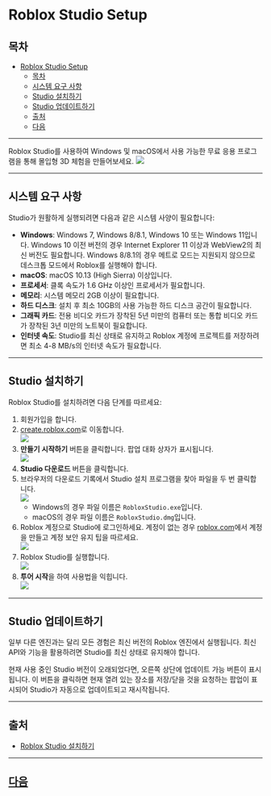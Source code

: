 # Roblox Studio Setup

## 목차
- [Roblox Studio Setup](#roblox-studio-setup)
  - [목차](#목차)
  - [시스템 요구 사항](#시스템-요구-사항)
  - [Studio 설치하기](#studio-설치하기)
  - [Studio 업데이트하기](#studio-업데이트하기)
  - [출처](#출처)
  - [다음](#다음)
---
Roblox Studio를 사용하여 Windows 및 macOS에서 사용 가능한 무료 응용 프로그램을 통해 몰입형 3D 체험을 만들어보세요.
![](../img/02_Roblox_Studio_환경_설정/Studio-Splash.jpg.webp)

---
## 시스템 요구 사항

Studio가 원활하게 실행되려면 다음과 같은 시스템 사양이 필요합니다:

- **Windows**: Windows 7, Windows 8/8.1, Windows 10 또는 Windows 11입니다. Windows 10 이전 버전의 경우 Internet Explorer 11 이상과 WebView2의 최신 버전도 필요합니다. Windows 8/8.1의 경우 메트로 모드는 지원되지 않으므로 데스크톱 모드에서 Roblox를 실행해야 합니다.
- **macOS**: macOS 10.13 (High Sierra) 이상입니다.
- **프로세서**: 클록 속도가 1.6 GHz 이상인 프로세서가 필요합니다.
- **메모리**: 시스템 메모리 2GB 이상이 필요합니다.
- **하드 디스크**: 설치 후 최소 10GB의 사용 가능한 하드 디스크 공간이 필요합니다.
- **그래픽 카드**: 전용 비디오 카드가 장착된 5년 미만의 컴퓨터 또는 통합 비디오 카드가 장착된 3년 미만의 노트북이 필요합니다.
- **인터넷 속도**: Studio를 최신 상태로 유지하고 Roblox 계정에 프로젝트를 저장하려면 최소 4-8 MB/s의 인터넷 속도가 필요합니다.

---
## Studio 설치하기
Roblox Studio를 설치하려면 다음 단계를 따르세요:

1. 회원가입을 합니다.
1. [create.roblox.com](https://create.roblox.com)로 이동합니다.<br>![](../img/02_Roblox_Studio_환경_설정/01_install.png)
2. **만들기 시작하기** 버튼을 클릭합니다. 팝업 대화 상자가 표시됩니다. <br>![](../img/02_Roblox_Studio_환경_설정/02_install.png)
3. **Studio 다운로드** 버튼을 클릭합니다.
4. 브라우저의 다운로드 기록에서 Studio 설치 프로그램을 찾아 파일을 두 번 클릭합니다.<br>![](../img/02_Roblox_Studio_환경_설정/03_install.png)
    - Windows의 경우 파일 이름은 `RobloxStudio.exe`입니다.
    - macOS의 경우 파일 이름은 `RobloxStudio.dmg`입니다.
5. Roblox 계정으로 Studio에 로그인하세요. 계정이 없는 경우 [roblox.com]([[roblox.com](https://www.roblox.com/)](https://www.roblox.com/))에서 계정을 만들고 계정 보안 유지 팁을 따르세요.<br>![](../img/02_Roblox_Studio_환경_설정/04_install.png)
6. Roblox Studio를 실행합니다.<br>![](../img/02_Roblox_Studio_환경_설정/05_install.png)
7. **투어 시작**을 하여 사용법을 익힙니다.<br>![](../img/02_Roblox_Studio_환경_설정/06_install.png)

---
## Studio 업데이트하기

일부 다른 엔진과는 달리 모든 경험은 최신 버전의 Roblox 엔진에서 실행됩니다. 최신 API와 기능을 활용하려면 Studio를 최신 상태로 유지해야 합니다.

현재 사용 중인 Studio 버전이 오래되었다면, 오른쪽 상단에 업데이트 가능 버튼이 표시됩니다. 이 버튼을 클릭하면 현재 열려 있는 장소를 저장/닫을 것을 요청하는 팝업이 표시되어 Studio가 자동으로 업데이트되고 재시작됩니다.

---
## 출처
 - [Roblox Studio 설치하기](https://create.roblox.com/docs/ko-kr/studio/setting-up-roblox-studio)
---
## [다음](./03_Creating_Your_First_Experience.md)